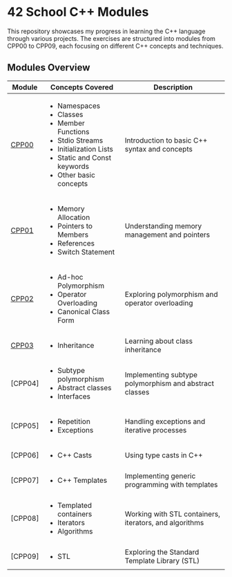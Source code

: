 # 42 School C++ Modules

This repository showcases my progress in learning the C++ language through various projects. The exercises are structured into modules from CPP00 to CPP09, each focusing on different C++ concepts and techniques.

## Modules Overview

| Module                              | Concepts Covered                                                                                | Description                              |
|-------------------------------------|-------------------------------------------------------------------------------------------------|------------------------------------------|
| [CPP00](./cpp00)                    | <ul><li>Namespaces</li><li>Classes</li><li>Member Functions</li><li>Stdio Streams</li><li>Initialization Lists</li><li>Static and Const keywords</li><li>Other basic concepts</li></ul> | Introduction to basic C++ syntax and concepts |
| [CPP01](./cpp01)                    | <ul><li>Memory Allocation</li><li>Pointers to Members</li><li>References</li><li>Switch Statement</li></ul> | Understanding memory management and pointers |
| [CPP02](./cpp02)                    | <ul><li>Ad-hoc Polymorphism</li><li>Operator Overloading</li><li>Canonical Class Form</li></ul> | Exploring polymorphism and operator overloading |
| [CPP03](./cpp03)                    | <ul><li>Inheritance</li></ul>                                                                  | Learning about class inheritance          |
| [CPP04]                    | <ul><li>Subtype polymorphism</li><li>Abstract classes</li><li>Interfaces</li></ul>             | Implementing subtype polymorphism and abstract classes |
| [CPP05]                    | <ul><li>Repetition</li><li>Exceptions</li></ul>                                                | Handling exceptions and iterative processes |
| [CPP06]                    | <ul><li>C++ Casts</li></ul>                                                                    | Using type casts in C++                   |
| [CPP07]                    | <ul><li>C++ Templates</li></ul>                                                                | Implementing generic programming with templates |
| [CPP08]                    | <ul><li>Templated containers</li><li>Iterators</li><li>Algorithms</li></ul>                    | Working with STL containers, iterators, and algorithms |
| [CPP09]                    | <ul><li>STL</li></ul>                                                                          | Exploring the Standard Template Library (STL) |


